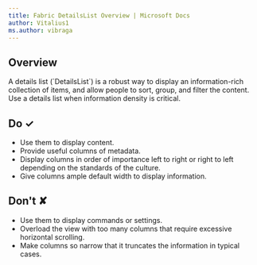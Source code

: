 ```yaml
---
title: Fabric DetailsList Overview | Microsoft Docs
author: Vitalius1
ms.author: vibraga
---
```


## Overview
A details list (&#x60;DetailsList&#x60;) is a robust way to display an information-rich collection of items, and allow people to sort, group, and filter the content. Use a details list when information density is critical.



## Do &#10003;
- Use them to display content.
- Provide useful columns of metadata.
- Display columns in order of importance left to right or right to left depending on the standards of the culture.
- Give columns ample default width to display information.


## Don't &#10008;
- Use them to display commands or settings.
- Overload the view with too many columns that require excessive horizontal scrolling.
- Make columns so narrow that it truncates the information in typical cases.
